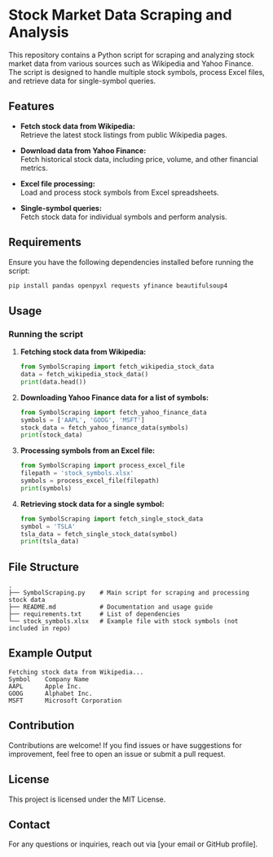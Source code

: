 # Stock Market Data Scraping and Analysis

This repository contains a Python script for scraping and analyzing stock market data from various sources such as Wikipedia and Yahoo Finance. The script is designed to handle multiple stock symbols, process Excel files, and retrieve data for single-symbol queries.

## Features

- **Fetch stock data from Wikipedia:**  
  Retrieve the latest stock listings from public Wikipedia pages.
  
- **Download data from Yahoo Finance:**  
  Fetch historical stock data, including price, volume, and other financial metrics.

- **Excel file processing:**  
  Load and process stock symbols from Excel spreadsheets.

- **Single-symbol queries:**  
  Fetch stock data for individual symbols and perform analysis.

## Requirements

Ensure you have the following dependencies installed before running the script:

```bash
pip install pandas openpyxl requests yfinance beautifulsoup4
```

## Usage

### Running the script

1. **Fetching stock data from Wikipedia:**
   ```python
   from SymbolScraping import fetch_wikipedia_stock_data
   data = fetch_wikipedia_stock_data()
   print(data.head())
   ```

2. **Downloading Yahoo Finance data for a list of symbols:**
   ```python
   from SymbolScraping import fetch_yahoo_finance_data
   symbols = ['AAPL', 'GOOG', 'MSFT']
   stock_data = fetch_yahoo_finance_data(symbols)
   print(stock_data)
   ```

3. **Processing symbols from an Excel file:**
   ```python
   from SymbolScraping import process_excel_file
   filepath = 'stock_symbols.xlsx'
   symbols = process_excel_file(filepath)
   print(symbols)
   ```

4. **Retrieving stock data for a single symbol:**
   ```python
   from SymbolScraping import fetch_single_stock_data
   symbol = 'TSLA'
   tsla_data = fetch_single_stock_data(symbol)
   print(tsla_data)
   ```

## File Structure

```
.
├── SymbolScraping.py    # Main script for scraping and processing stock data
├── README.md            # Documentation and usage guide
├── requirements.txt     # List of dependencies
└── stock_symbols.xlsx   # Example file with stock symbols (not included in repo)
```

## Example Output

```plaintext
Fetching stock data from Wikipedia...
Symbol    Company Name
AAPL      Apple Inc.
GOOG      Alphabet Inc.
MSFT      Microsoft Corporation
```

## Contribution

Contributions are welcome! If you find issues or have suggestions for improvement, feel free to open an issue or submit a pull request.

## License

This project is licensed under the MIT License.

## Contact

For any questions or inquiries, reach out via [your email or GitHub profile].
